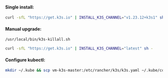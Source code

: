 #### Single install:
```bash
curl -sfL "https://get.k3s.io" | INSTALL_K3S_CHANNEL="v1.23.12+k3s1" sh -
```

#### Manual upgrade:
```bash
/usr/local/bin/k3s-killall.sh
```
```bash
curl -sfL "https://get.k3s.io" | INSTALL_K3S_CHANNEL="latest" sh -
```

#### Configure kubectl:
```bash
mkdir ~/.kube && scp vm-k3s-master:/etc/rancher/k3s/k3s.yaml ~/.kube/config
```
